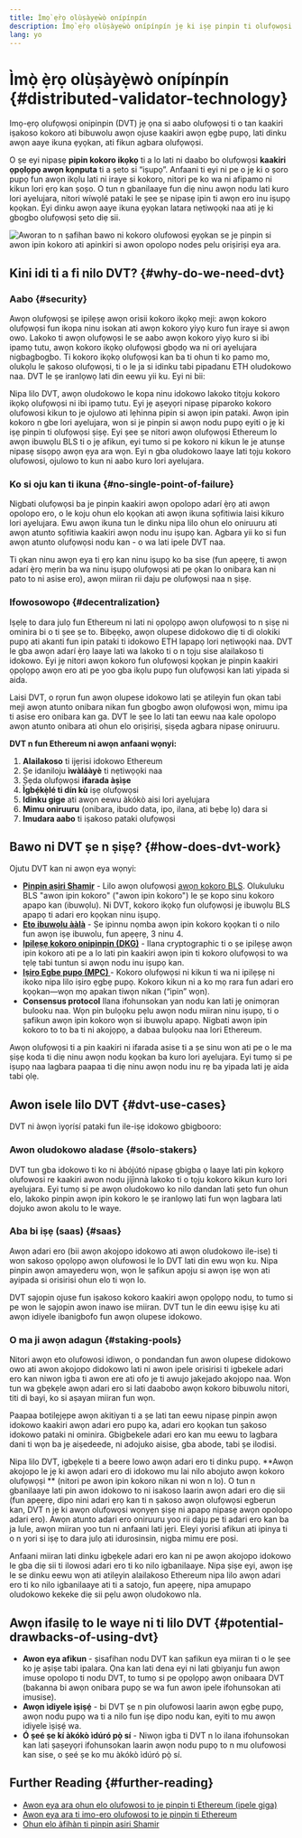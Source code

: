 ```yaml
---
title: Ìmọ̀ ẹ̀rọ olùṣàyẹ̀wò onípínpín
description: Ìmọ̀ ẹ̀rọ olùṣàyẹ̀wò onípínpín jẹ ki iṣẹ pinpin ti olufọwọsi Ethereum nipasẹ awọn opolopo ẹgbẹ ṣeé ṣe.
lang: yo
---
```


# Ìmọ̀ ẹ̀rọ olùṣàyẹ̀wò onípínpín {#distributed-validator-technology}

Imọ-ẹrọ olufọwọsi onipinpin (DVT) jẹ ọna si aabo olufọwọsi ti o tan kaakiri iṣakoso kokoro ati bibuwolu awọn ojuse kaakiri awọn ẹgbẹ pupọ, lati dinku awọn aaye ikuna ẹyọkan, ati fikun agbara olufọwọsi.

O ṣe eyi nipasẹ **pipin kokoro ikọkọ** ti a lo lati ni daabo bo olufọwọsi **kaakiri ọpọlọpọ awọn kọnputa** ti a ṣeto si “iṣupọ”. Anfaani ti eyi ni pe o jẹ ki o ṣoro pupọ fun awọn ikọlu lati ni iraye si kokoro, nitori pe ko wa ni afipamo ni kikun lori ẹrọ kan ṣoṣo. O tun n gbanilaaye fun diẹ ninu awọn nodu lati kuro lori ayelujara, nitori wíwọlé pataki le ṣee ṣe nipasẹ ipin ti awọn ero inu iṣupọ kọọkan. Eyi dinku awọn aaye ikuna ẹyọkan latara nẹtiwọọki naa ati jẹ ki gbogbo olufọwọsi ṣeto diẹ sii.

![Aworan to n ṣafihan bawo ni kokoro olufowosi ẹyọkan se je pinpin si awon ipin kokoro ati apinkiri si awon opolopo nodes pelu oriṣiriṣi eya ara.](./dvt-cluster.png)

## Kini idi ti a fi nilo DVT? {#why-do-we-need-dvt}

### Aabo {#security}

Awọn olufọwọsi ṣe ipilẹṣẹ awọn orisii kokoro ikọkọ meji: awọn kokoro olufọwọsi fun ikopa ninu isokan ati awọn kokoro yiyọ kuro fun iraye si awọn owo. Lakoko ti awọn olufọwọsi le se aabo awọn kokoro yiyọ kuro si ibi ipamọ tutu, awọn kokoro ikọkọ olufọwọsi gbọdọ wa ni ori ayelujara nigbagbogbo. Ti kokoro ikọkọ olufọwọsi kan ba ti ohun ti ko pamo mo, olukọlu le ṣakoso olufọwọsi, ti o le ja si idinku tabi pipadanu ETH oludokowo naa. DVT le ṣe iranlọwọ lati din eewu yii ku. Eyi ni bii:

Nipa lilo DVT, awọn oludokowo le kopa ninu idokowo lakoko titọju kokoro ikọkọ olufọwọsi ni ibi ipamọ tutu. Eyi jẹ aṣeyọri nipasẹ piparoko kokoro olufowosi kikun to je ojulowo ati lẹhinna pipin si awọn ipin pataki. Awọn ipin kokoro n gbe lori ayelujara, won si je pinpin si awọn nodu pupọ eyiti o jẹ ki iṣẹ pinpin ti olufọwọsi ṣiṣẹ. Eyi ṣee ṣe nitori awọn olufọwọsi Ethereum lo awọn ibuwọlu BLS ti o jẹ afikun, eyi tumo si pe kokoro ni kikun le je atunṣe nipasẹ sisọpọ awọn ẹya ara wọn. Eyi n gba oludokowo laaye lati tọju kokoro olufowosi, ojulowo to kun ni aabo kuro lori ayelujara.

### Ko si oju kan ti ikuna {#no-single-point-of-failure}

Nigbati olufọwọsi ba je pinpin kaakiri awọn opolopo adarí ẹ̀rọ ati awọn opolopo ero, o le koju ohun elo kọọkan ati awọn ikuna sọfitiwia laisi kikuro lori ayelujara. Ewu awọn ikuna tun le dinku nipa lilo ohun elo oniruuru ati awọn atunto sọfitiwia kaakiri awọn nodu inu iṣupọ kan. Agbara yii ko si fun awọn atunto olufọwọsi nodu kan - o wa lati ipele DVT naa.

Ti ọkan ninu awọn eya ti ẹrọ kan ninu iṣupọ ko ba sise (fun apẹẹrẹ, ti awọn adarí ẹ̀rọ mẹrin ba wa ninu iṣupọ olufọwọsi ati pe ọkan lo onibara kan ni pato to ni asise ero), awọn miiran rii daju pe olufọwọsi naa n ṣiṣẹ.

### Ifowosowopo {#decentralization}

Iṣẹlẹ to dara julọ fun Ethereum ni lati ni ọpọlọpọ awọn olufọwọsi to n ṣiṣẹ ni ominira bi o ti ṣee ṣe to. Bibẹẹkọ, awọn olupese didokowo diẹ ti di olokiki pupọ ati akanti fun ipin pataki ti idokowo ETH lapapọ lori nẹtiwọọki naa. DVT le gba awọn adarí ẹ̀rọ laaye lati wa lakoko ti o n tọju sise alailakoso ti idokowo. Eyi jẹ nitori awọn kokoro fun olufọwọsi kọọkan je pinpin kaakiri ọpọlọpọ awọn ero ati pe yoo gba ikọlu pupọ fun olufọwọsi kan lati yipada si aida.

Laisi DVT, o rọrun fun awọn olupese idokowo lati ṣe atilẹyin fun ọkan tabi meji awọn atunto onibara nikan fun gbogbo awọn olufọwọsi wọn, mimu ipa ti asise ero onibara kan ga. DVT le ṣee lo lati tan eewu naa kale opolopo awọn atunto onibara ati ohun elo oriṣiriṣi, ṣiṣẹda agbara nipasẹ oniruuru.

**DVT n fun Ethereum ni awọn anfaani wọnyi:**

1. **Alailakoso** ti ijẹrisi idokowo Ethereum
2. Ṣe idaniloju **ìwàláàyè** ti nẹtiwọọki naa
3. Ṣẹda olufọwọsi **ifarada àṣìṣe**
4. **Ìgbẹ́kẹ̀lé ti dín kù** iṣẹ olufọwọsi
5. **Idinku gige** ati awọn eewu àkókò aisi lori ayelujara
6. **Mimu oniruuru** (onibara, ibudo data, ipo, ilana, ati bẹbẹ lọ) dara si
7. **Imudara aabo** ti iṣakoso pataki olufọwọsi

## Bawo ni DVT ṣe n ṣiṣẹ? {#how-does-dvt-work}

Ojutu DVT kan ni awọn eya wọnyi:

- **[Pinpin aṣiri Shamir](https://medium.com/@keylesstech/a-beginners-guide-to-shamir-s-secret-sharing-e864efbf3648)** - Lilo awọn olufọwọsi [awọn kokoro BLS](https://en.wikipedia.org/wiki/BLS_digital_signature). Olukuluku BLS "awon ipin kokoro" ("awon ipin kokoro") le ṣe kopo sinu kokoro apapo kan (ibuwọlu). Ni DVT, kokoro ikọkọ fun olufọwọsi jẹ ibuwọlu BLS apapọ ti adari ero kọọkan ninu iṣupọ.
- **[Eto ibuwọlu ààlà](https://medium.com/nethermind-eth/threshold-signature-schemes-36f40bc42aca)** - Ṣe ipinnu nọmba awọn ipin kokoro kọọkan ti o nilo fun awọn iṣẹ ibuwolu, fun apẹẹrẹ, 3 ninu 4.
- **[Ipilẹṣẹ kokoro onipinpin (DKG)](https://medium.com/toruslabs/what-distributed-key-generation-is-866adc79620)** - Ilana cryptographic ti o ṣe ipilẹṣẹ awọn ipin kokoro ati pe a lo lati pin kaakiri awọn ipin ti kokoro olufọwọsi to wa tẹlẹ tabi tuntun si awọn nodu inu iṣupọ kan.
- **[Iṣiro Egbe pupo (MPC) ](https://messari.io/report/applying-multiparty-computation-to-the-world-of-blockchains)** - Kokoro olufọwọsi ni kikun ti wa ni ipilẹṣẹ ni ikoko nipa lilo iṣiro ẹgbẹ pupọ. Kokoro kikun ni a ko mọ rara fun adari ero kọọkan—wọn mọ apakan tiwọn nikan (“ipin” wọn).
- **Consensus protocol** Ilana ifohunsokan yan nodu kan lati jẹ onimọran bulooku naa. Wọn pin bulọọku pẹlu awọn nodu miiran ninu iṣupọ, ti o ṣafikun awọn ipin kokoro wọn si ibuwọlu apapọ. Nigbati awọn ipin kokoro to to ba ti ni akojọpọ, a dabaa bulọoku naa lori Ethereum.

Awọn olufọwọsi ti a pin kaakiri ni ifarada asise ti a ṣe sinu won ati pe o le ma ṣiṣẹ koda ti diẹ ninu awọn nodu kọọkan ba kuro lori ayelujara. Eyi tumọ si pe iṣupọ naa lagbara paapaa ti diẹ ninu awọn nodu inu rẹ ba yipada lati jẹ aida tabi ọlẹ.

## Awon isele lilo DVT {#dvt-use-cases}

DVT ni àwọn ìyọrísí pataki fun ile-iṣẹ idokowo gbigbooro:

### Awon oludokowo aladase {#solo-stakers}

DVT tun gba idokowo ti ko ni àbójútó nipasẹ gbigba ọ laaye lati pin kọkọrọ olufowosi re kaakiri awon nodu jíjìnnà lakoko ti o tọju kokoro kikun kuro lori ayelujara. Eyi tumọ si pe awọn oludokowo ko nilo dandan lati ṣeto fun ohun elo, lakoko pinpin awọn ipin kokoro le ṣe iranlọwọ lati fun wọn lagbara lati dojuko awon akolu to le waye.

### Aba bi iṣẹ (saas) {#saas}

Awọn adari ero (bii awọn akojopo idokowo ati awọn oludokowo ile-ise) ti won sakoso ọpọlọpọ awọn olufowosi le lo DVT lati din ewu wọn ku. Nipa pinpin awọn amayederu wọn, wọn le ṣafikun apọju si awọn iṣẹ wọn ati ayipada si orisirisi ohun elo ti wọn lo.

DVT sajopin ojuse fun iṣakoso kokoro kaakiri awọn ọpọlọpọ nodu, to tumo si pe won le sajopin awon inawo ise miiran. DVT tun le din eewu iṣiṣẹ ku ati awọn idiyele ibanigbofo fun awọn olupese idokowo.

### O ma ji awọn adagun {#staking-pools}

Nitori awọn eto olufowosi idiwon, o pondandan fun awon olupese didokowo owo ati awon akojopo didokowo lati ni awon ipele orisirisi ti igbekele adari ero kan niwon igba ti awon ere ati ofo je ti awujo jakejado akojopo naa. Wọn tun wa gbẹkẹle awọn adari ero si lati daabobo awọn kokoro bibuwolu nitori, titi di bayi, ko si aṣayan miiran fun wọn.

Paapaa botilẹjẹpe awọn akitiyan ti a ṣe lati tan eewu nipasẹ pinpin awọn idokowo kaakiri awọn adari ero pupọ ka, adari ero kọọkan tun ṣakoso idokowo pataki ni ominira. Gbigbekele adari ero kan mu eewu to lagbara dani ti wọn ba jẹ aiṣedeede, ni adojuko aisise, gba abode, tabi ṣe ilodisi.

Nipa lilo DVT, igbẹkẹle ti a beere lowo awọn adari ero ti dinku pupọ. **Awọn akojopo le jẹ ki awọn adari ero di idokowo mu lai nilo abojuto awọn kokoro olufọwọṣi ** (nitori pe awon ipin kokoro nikan ni won n lo). O tun n gbanilaaye lati pin awon idokowo to ni isakoso laarin awọn adari ero diẹ sii (fun apẹẹrẹ, dipo nini adari ẹrọ kan ti n ṣakoso awọn olufọwọsi egberun kan, DVT n jẹ ki awọn olufọwọsi wọnyẹn ṣiṣẹ ni apapọ nipasẹ awọn opolopo adari ero). Awọn atunto adari ero oniruuru yoo rii daju pe ti adari ero kan ba ja lule, awọn miiran yoo tun ni anfaani lati jẹri. Eleyi yorisi afikun ati ipinya ti o n yori si iṣẹ to dara julọ ati idurosinsin, nigba mimu ere posi.

Anfaani miiran lati dinku igbẹkẹle adari ero kan ni pe awọn akojopo idokowo le gba diẹ sii ti ilowosi adari ero ti ko nilo igbanilaaye. Nipa ṣiṣe eyi, awọn iṣẹ le se dinku eewu wọn ati atilẹyin alailakoso Ethereum nipa lilo awọn adari ero ti ko nilo igbanilaaye ati ti a satojo, fun apẹẹrẹ, nipa amupapo oludokowo kekeke diẹ sii pẹlu awọn oludokowo nla.

## Awọn ifasilẹ to le waye ni ti lilo DVT {#potential-drawbacks-of-using-dvt}

- **Awon eya afikun** - ṣisafihan nodu DVT kan ṣafikun eya miiran ti o le ṣee ko jẹ aṣiṣe tabi ipalara. Ọna kan lati dena eyi ni lati gbiyanju fun awọn imuse opolopo ti nodu DVT, to tumọ si pe ọpọlọpọ awọn onibaara DVT (bakanna bi awọn onibara pupọ se wa fun awon ipele ifohunsokan ati imusise).
- **Awọn ìdiyele ìṣiṣẹ́** - bi DVT ṣe n pin olufowosi laarin awọn ẹgbẹ pupọ, awọn nodu pupọ wa ti a nilo fun iṣẹ dipo nodu kan, eyiti to mu awọn idiyele ìṣiṣẹ́ wa.
- **Ó ṣeé ṣe kí àkókò ìdúró pọ̀ sí** - Niwọn igba ti DVT n lo ilana ifohunsokan kan lati ṣaṣeyọri ifohunsokan laarin awọn nodu pupọ to n mu olufowosi kan sise, o ṣeé ṣe ko mu àkókò ìdúró pọ̀ sí.

## Further Reading {#further-reading}

- [Awon eya ara ohun elo olufowosi to je pinpin ti Ethereum (ipele giga)](https://github.com/ethereum/distributed-validator-specs)
- [Awon eya ara ti imo-ero olufowosi to je pinpin ti Ethereum](https://github.com/ethereum/distributed-validator-specs/tree/dev/src/dvspec)
- [Ohun elo àfihàn ti pinpin asiri Shamir](https://iancoleman.io/shamir/)
